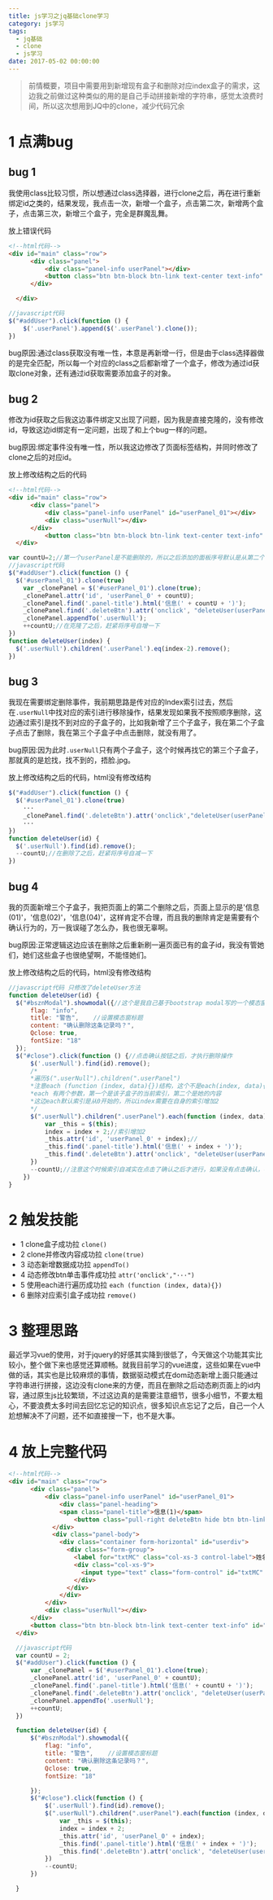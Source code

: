 ```yaml
---
title: js学习之jq基础clone学习
category: js学习
tags:
  - jq基础
  - clone
  - js学习
date: 2017-05-02 00:00:00
---
```


> 前情概要，项目中需要用到新增现有盒子和删除对应index盒子的需求，这边我之前做过这种类似的用的是自己手动拼接新增的字符串，感觉太浪费时间，所以这次想用到JQ中的clone，减少代码冗余

# 1 点满bug

## bug 1

我使用class比较习惯，所以想通过class选择器，进行clone之后，再在进行重新绑定id之类的，结果发现，我点击一次，新增一个盒子，点击第二次，新增两个盒子，点击第三次，新增三个盒子，完全是群魔乱舞。

<!-- more -->

放上错误代码

```html
<!--html代码-->
<div id="main" class="row">
      <div class="panel">
          <div class="panel-info userPanel"></div>
          <button class="btn btn-block btn-link text-center text-info" id="addUser">+新增</button>
      </div>

  </div>
```

```javascript
//javascript代码
$("#addUser").click(function () {
    $('.userPanel').append($('.userPanel').clone());
})
```

bug原因:通过class获取没有唯一性，本意是再新增一行，但是由于class选择器做的是完全匹配，所以每一个对应的class之后都新增了一个盒子，修改为通过id获取clone对象，还有通过id获取需要添加盒子的对象。

## bug 2

修改为id获取之后我这边事件绑定又出现了问题，因为我是直接克隆的，没有修改id，导致这边id绑定有一定问题，出现了和上个bug一样的问题。

bug原因:绑定事件没有唯一性，所以我这边修改了页面标签结构，并同时修改了clone之后的对应id。

放上修改结构之后的代码
```html
<!--html代码-->
<div id="main" class="row">                  
      <div class="panel">
          <div class="panel-info userPanel" id="userPanel_01"></div>
          <div class="userNull"></div>
      </div>
          <button class="btn btn-block btn-link text-center text-info" id="addUser">+新增</button>
  </div>
```

```javascript
var countU=2;//第一个userPanel是不能删除的，所以之后添加的面板序号默认是从第二个开始的，注意定义在$(function(){})之外，因为之后外部的funciton需要调用到这个全局变量。
//javascript代码
$("#addUser").click(function () {
  $('#userPanel_01').clone(true)
    var _clonePanel = $('#userPanel_01').clone(true);
    _clonePanel.attr('id', 'userPanel_0' + countU);
    _clonePanel.find('.panel-title').html('信息(' + countU + ')');
    _clonePanel.find('.deleteBtn').attr('onclick', "deleteUser(userPanel_0" + countU + ")").removeClass("hide").addClass("show") ;//通过attr绑定事件，不要通过prop绑定事件，$('.userNull')克隆到了之后，赶紧把`.deleteBtn`的hide样式移除掉
    _clonePanel.appendTo('.userNull');
    ++countU;//在克隆了之后，赶紧将序号自增一下
})
function deleteUser(index) {
  $('.userNull').children('.userPanel').eq(index-2).remove();
})
```

## bug 3

我现在需要绑定删除事件，我前期思路是传对应的Index索引过去，然后在`.userNull`中找对应的索引进行移除操作，结果发现如果我不按照顺序删除，这边通过索引是找不到对应的子盒子的，比如我新增了三个子盒子，我在第二个子盒子点击了删除，我在第三个子盒子中点击删除，就没有用了。

bug原因:因为此时`.userNull`只有两个子盒子，这个时候再找它的第三个子盒子，那就真的是尬找，找不到的，捂脸.jpg。


放上修改结构之后的代码，html没有修改结构

```javascript
$("#addUser").click(function () {
  $('#userPanel_01').clone(true)
    ···
    _clonePanel.find('.deleteBtn').attr('onclick',"deleteUser(userPanel_0" + countU+")");//修改的地方
    ···
})
function deleteUser(id) {
  $('.userNull').find(id).remove();
  --countU;//在删除了之后，赶紧将序号自减一下
})
```

## bug 4

我的页面新增三个子盒子，我把页面上的第二个删除之后，页面上显示的是'信息(01)'，'信息(02)'，'信息(04)'，这样肯定不合理，而且我的删除肯定是需要有个确认行为的，万一我误碰了怎么办，我也很无辜啊。

bug原因:正常逻辑这边应该在删除之后重新刷一遍页面已有的盒子id，我没有管她们，她们这些盒子也很绝望啊，不能怪她们。

放上修改结构之后的代码，html没有修改结构

```javascript
//javascript代码 只修改了deleteUser方法
function deleteUser(id) {
  $("#bsznModal").showmodal({//这个是我自己基于bootstrap modal写的一个模态窗插件，支持自定义很多内容。
      flag: "info",
      title: "警告",    //设置模态窗标题
      content: "确认删除这条记录吗？",
      Qclose: true,
      fontSize: "18"
  });
  $("#close").click(function () {//点击确认按钮之后，才执行删除操作
      $('.userNull').find(id).remove();
      /*
      *遍历$(".userNull").children(".userPanel")
      *注意each (function (index, data){})结构，这个不是each(index, data){}
      *each 有两个参数，第一个是该子盒子的当前索引，第二个是她的内容
      *这边each默认索引是从0开始的，所以index需要在自身的索引增加2
      */
      $(".userNull").children(".userPanel").each(function (index, data) {
          var _this = $(this);
          index = index + 2;//索引增加2
          _this.attr('id', 'userPanel_0' + index);//
          _this.find('.panel-title').html('信息(' + index + ')');
          _this.find('.deleteBtn').attr('onclick', "deleteUser(userPanel_0" + index + ")");
      })
      --countU;//注意这个时候索引自减实在点击了确认之后才进行，如果没有点击确认，不管不顾的之后在deleteUser()之后执行自减，这个会有问题哒。
    })
}
```

# 2 触发技能

  - 1 clone盒子成功拉 `clone()`
  - 2 clone并修改内容成功拉 `clone(true)`
  - 3 动态新增数据成功拉 `appendTo()`
  - 4 动态修改btn单击事件成功拉 `attr('onclick',"···")`
  - 5 使用each进行遍历成功拉 `each (function (index, data){})`
  - 6 删除对应索引盒子成功拉 `remove()`

# 3 整理思路

最近学习vue的使用，对于jquery的好感其实降到很低了，今天做这个功能其实比较小，整个做下来也感觉还算顺畅。就我目前学习的vue进度，这些如果在vue中做的话，其实也是比较麻烦的事情，数据驱动模式在dom动态新增上面只能通过字符串进行拼接，这边没有clone来的方便，而且在删除之后动态刷页面上的id内容，通过原生js比较繁琐，不过这边真的是需要注意细节，很多小细节，不要太粗心，不要浪费太多时间去回忆忘记的知识点，很多知识点忘记了之后，自己一个人尬想解决不了问题，还不如直接搜一下，也不是大事。

# 4 放上完整代码

```html
<!--html代码-->
<div id="main" class="row">                  
      <div class="panel">
          <div class="panel-info userPanel" id="userPanel_01">
              <div class="panel-heading">
              <span class="panel-title">信息(1)</span>
                  <button class="pull-right deleteBtn hide btn btn-link">删除</button>
            </div>
            <div class="panel-body">
              <div class="container form-horizontal" id="userdiv">
                <div class="form-group">
                  <label for="txtMC" class="col-xs-3 control-label">姓名：</label>
                  <div class="col-xs-9">
                    <input type="text" class="form-control" id="txtMC"   />
                  </div>
                </div>
              </div>
          </div>
          <div class="userNull"></div>
      </div>
      <button class="btn btn-block btn-link text-center text-info" id="addUser">+新增</button>
  </div>
```

```javascript
  //javascript代码
  var countU = 2;
  $("#addUser").click(function () {
      var _clonePanel = $('#userPanel_01').clone(true);
      _clonePanel.attr('id', 'userPanel_0' + countU);
      _clonePanel.find('.panel-title').html('信息(' + countU + ')');
      _clonePanel.find('.deleteBtn').attr('onclick', "deleteUser(userPanel_0" + countU + ")").removeClass("hide").addClass("show") ;
      _clonePanel.appendTo('.userNull');
      ++countU;
  })

  function deleteUser(id) {
      $("#bsznModal").showmodal({
          flag: "info",
          title: "警告",    //设置模态窗标题
          content: "确认删除这条记录吗？",
          Qclose: true,
          fontSize: "18"

      });
      $("#close").click(function () {
          $('.userNull').find(id).remove();
          $(".userNull").children(".userPanel").each(function (index, data) {
              var _this = $(this);
              index = index + 2;
              _this.attr('id', 'userPanel_0' + index);
              _this.find('.panel-title').html('信息(' + index + ')');
              _this.find('.deleteBtn').attr('onclick', "deleteUser(userPanel_0" + index + ")");
          })
          --countU;
      })

  }
```
